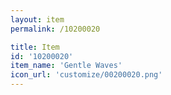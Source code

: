 ```yaml
---
layout: item
permalink: /10200020

title: Item
id: '10200020'
item_name: 'Gentle Waves'
icon_url: 'customize/00200020.png'
---
```

